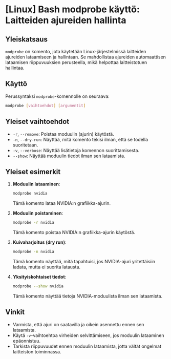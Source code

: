 # [Linux] Bash modprobe käyttö: Laitteiden ajureiden hallinta

## Yleiskatsaus
`modprobe` on komento, jota käytetään Linux-järjestelmissä laitteiden ajureiden lataamiseen ja hallintaan. Se mahdollistaa ajureiden automaattisen lataamisen riippuvuuksien perusteella, mikä helpottaa laitteistotuen hallintaa.

## Käyttö
Perussyntaksi `modprobe`-komennolle on seuraava:

```bash
modprobe [vaihtoehdot] [argumentit]
```

## Yleiset vaihtoehdot
- `-r`, `--remove`: Poistaa moduulin (ajurin) käytöstä.
- `-n`, `--dry-run`: Näyttää, mitä komento tekisi ilman, että se todella suoritetaan.
- `-v`, `--verbose`: Näyttää lisätietoja komennon suorittamisesta.
- `--show`: Näyttää moduulin tiedot ilman sen lataamista.

## Yleiset esimerkit
1. **Moduulin lataaminen**:
   ```bash
   modprobe nvidia
   ```
   Tämä komento lataa NVIDIA:n grafiikka-ajurin.

2. **Moduulin poistaminen**:
   ```bash
   modprobe -r nvidia
   ```
   Tämä komento poistaa NVIDIA:n grafiikka-ajurin käytöstä.

3. **Kuivaharjoitus (dry run)**:
   ```bash
   modprobe -n nvidia
   ```
   Tämä komento näyttää, mitä tapahtuisi, jos NVIDIA-ajuri yritettäisiin ladata, mutta ei suorita latausta.

4. **Yksityiskohtaiset tiedot**:
   ```bash
   modprobe --show nvidia
   ```
   Tämä komento näyttää tietoja NVIDIA-moduulista ilman sen lataamista.

## Vinkit
- Varmista, että ajuri on saatavilla ja oikein asennettu ennen sen lataamista.
- Käytä `-v`-vaihtoehtoa virheiden selvittämiseen, jos moduulin lataaminen epäonnistuu.
- Tarkista riippuvuudet ennen moduulin lataamista, jotta vältät ongelmat laitteiston toiminnassa.